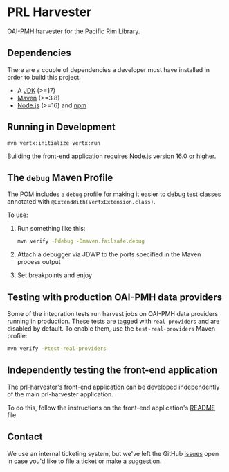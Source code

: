 # PRL Harvester

OAI-PMH harvester for the Pacific Rim Library.

## Dependencies

There are a couple of dependencies a developer must have installed in order to build this project.

* A [JDK](https://adoptium.net/marketplace/) (&gt;=17)
* [Maven](https://maven.apache.org/download.cgi) (&gt;=3.8)
* [Node.js](https://docs.npmjs.com/downloading-and-installing-node-js-and-npm) (&gt;=16) and [npm](https://docs.npmjs.com/downloading-and-installing-node-js-and-npm)

## Running in Development

    mvn vertx:initialize vertx:run

Building the front-end application requires Node.js version 16.0 or higher.

## The `debug` Maven Profile

The POM includes a `debug` profile for making it easier to debug test classes annotated with `@ExtendWith(VertxExtension.class)`.

To use:

1. Run something like this:

    ```bash
    mvn verify -Pdebug -Dmaven.failsafe.debug
    ```

2. Attach a debugger via JDWP to the ports specified in the Maven process output
3. Set breakpoints and enjoy

## Testing with production OAI-PMH data providers

Some of the integration tests run harvest jobs on OAI-PMH data providers running in production. These tests are tagged with `real-providers` and are disabled by default. To enable them, use the `test-real-providers` Maven profile:

```bash
mvn verify -Ptest-real-providers
```

## Independently testing the front-end application

The prl-harvester's front-end application can be developed independently of the main prl-harvester application.

To do this, follow the instructions on the front-end application's [README](src/main/frontend/README.md) file.

## Contact

We use an internal ticketing system, but we've left the GitHub [issues](https://github.com/UCLALibrary/prl-harvester/issues) open in case you'd like to file a ticket or make a suggestion.
